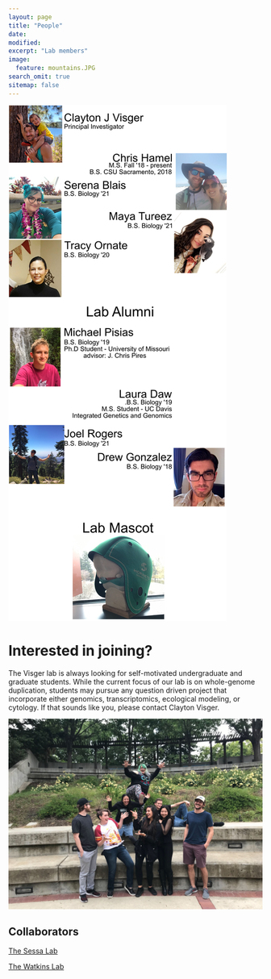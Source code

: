 ```yaml
---
layout: page
title: "People"
date:
modified:
excerpt: "Lab members"
image:
  feature: mountains.JPG
search_omit: true
sitemap: false
---
```

![](images/people19.png)


# Interested in joining?
The Visger lab is always looking for self-motivated undergraduate and graduate students.  While the current focus of our lab is on whole-genome duplication, students may pursue any question driven project that incorporate either genomics, transcriptomics, ecological modeling, or cytology. If that sounds like you, please contact Clayton Visger.

![](images/lab19.jpg)

## Collaborators
[The Sessa Lab](https://sessalab.biology.ufl.edu/)

[The Watkins Lab](https://eddiewatkins.com/)
